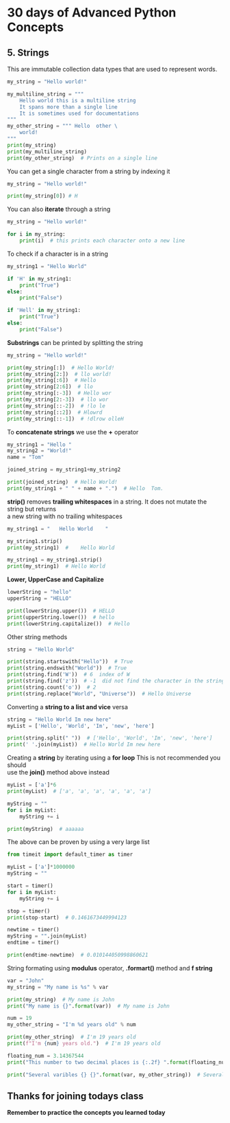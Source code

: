# **30 days of Advanced Python Concepts**

## 5. Strings <br>

This are immutable collection data types that are used to represent words.

```py
my_string = "Hello world!"

my_multiline_string = """
    Hello world this is a multiline string
    It spans more than a single line
    It is sometimes used for documentations
"""
my_other_string = """ Hello  other \
    world!
"""
print(my_string)
print(my_multiline_string)
print(my_other_string)  # Prints on a single line
```

You can get a single character from a string by indexing it

```py
my_string = "Hello world!"

print(my_string[0]) # H
```

You can also **iterate** through a string

```py
my_string = "Hello world!"

for i in my_string:
    print(i)  # this prints each character onto a new line
```

To check if a character is in a string

```py
my_string1 = "Hello World"

if 'H' in my_string1:
    print("True")
else:
    print("False")

if 'Hell' in my_string1:
    print("True")
else:
    print("False")
```

**Substrings** can be printed by splitting the string

```py
my_string = "Hello world!"

print(my_string[:])  # Hello World!
print(my_string[2:])  # llo world!
print(my_string[:6])  # Hello
print(my_string[2:6])  # llo
print(my_string[:-3])  # Hello wor
print(my_string[2:-3])  # llo wor
print(my_string[::-2])  # !lo le
print(my_string[::2])  # Hlowrd
print(my_string[::-1])  # !dlrow olleH
```

To **concatenate strings** we use the **+** operator

```py
my_string1 = "Hello "
my_string2 = "World!"
name = "Tom"

joined_string = my_string1+my_string2

print(joined_string)  # Hello World!
print(my_string1 + " " + name + ".")  # Hello  Tom.
```

**strip()** removes **trailing whitespaces** in a string. It does not mutate the string but returns <br> a new string with no trailing whitespaces

```py
my_string1 = "   Hello World    "

my_string1.strip()
print(my_string1)  #    Hello World

my_string1 = my_string1.strip()
print(my_string1)  # Hello World
```

**Lower, UpperCase and Capitalize**

```py
lowerString = "hello"
upperString = "HELLO"

print(lowerString.upper())  # HELLO
print(upperString.lower())  # hello
print(lowerString.capitalize())  # Hello
```

Other string methods

```py
string = "Hello World"

print(string.startswith("Hello"))  # True
print(string.endswith("World"))  # True
print(string.find('W'))  # 6  index of W
print(string.find('z'))  # -1  did not find the character in the string
print(string.count('o'))  # 2
print(string.replace("World", "Universe"))  # Hello Universe

```

Converting a **string to a list and vice** versa

```py
string = "Hello World Im new here"
myList = ['Hello', 'World', 'Im', 'new', 'here']

print(string.split(" "))  # ['Hello', 'World', 'Im', 'new', 'here']
print(' '.join(myList))  # Hello World Im new here

```

Creating a **string** by iterating using a **for loop** This is not recommended you should <br> use the **join()** method above instead

```py
myList = ['a']*6
print(myList)  # ['a', 'a', 'a', 'a', 'a', 'a']

myString = ""
for i in myList:
    myString += i

print(myString)  # aaaaaa
```

The above can be proven by using a very large list

```py
from timeit import default_timer as timer

myList = ['a']*1000000
myString = ""

start = timer()
for i in myList:
    myString += i

stop = timer()
print(stop-start)  # 0.1461673449994123

newtime = timer()
myString = "".join(myList)
endtime = timer()

print(endtime-newtime)  # 0.010144050998860621
```

String formating using **modulus** operator, **.formart()** method and **f string**

```py
var = "John"
my_string = "My name is %s" % var

print(my_string)  # My name is John
print("My name is {}".format(var))  # My name is John

num = 19
my_other_string = "I'm %d years old" % num

print(my_other_string)  # I'm 19 years old
print(f"I'm {num} years old.")  # I'm 19 years old

floating_num = 3.14367544
print("This number to two decimal places is {:.2f} ".format(floating_num)) # 3.14

print("Several varibles {} {}".format(var, my_other_string))  # Several varibles John I'm 19 years old
```
## Thanks for joining todays class
**Remember to practice the concepts you learned today**